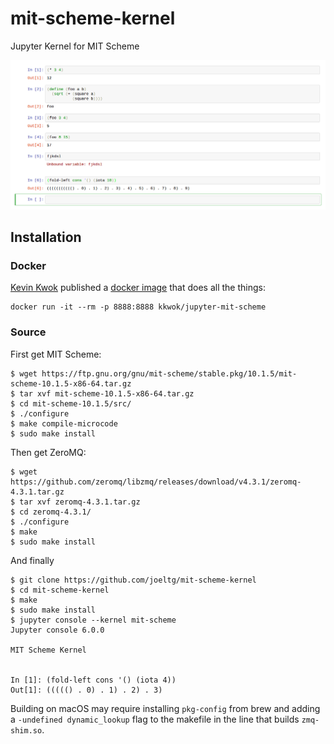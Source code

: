 # mit-scheme-kernel

Jupyter Kernel for MIT Scheme

![](demo.png)

## Installation

### Docker

[Kevin Kwok](https://github.com/antimatter15) published a [docker image](https://hub.docker.com/r/kkwok/jupyter-mit-scheme/) that does all the things:

```
docker run -it --rm -p 8888:8888 kkwok/jupyter-mit-scheme
```

### Source

First get MIT Scheme:

```
$ wget https://ftp.gnu.org/gnu/mit-scheme/stable.pkg/10.1.5/mit-scheme-10.1.5-x86-64.tar.gz
$ tar xvf mit-scheme-10.1.5-x86-64.tar.gz
$ cd mit-scheme-10.1.5/src/
$ ./configure
$ make compile-microcode
$ sudo make install
```

Then get ZeroMQ:

```
$ wget https://github.com/zeromq/libzmq/releases/download/v4.3.1/zeromq-4.3.1.tar.gz
$ tar xvf zeromq-4.3.1.tar.gz
$ cd zeromq-4.3.1/
$ ./configure
$ make
$ sudo make install
```

And finally

```
$ git clone https://github.com/joeltg/mit-scheme-kernel
$ cd mit-scheme-kernel
$ make
$ sudo make install
$ jupyter console --kernel mit-scheme
Jupyter console 6.0.0

MIT Scheme Kernel


In [1]: (fold-left cons '() (iota 4))
Out[1]: ((((() . 0) . 1) . 2) . 3)
```

Building on macOS may require installing `pkg-config` from brew and adding a `-undefined dynamic_lookup` flag to the makefile in the line that builds `zmq-shim.so`.
